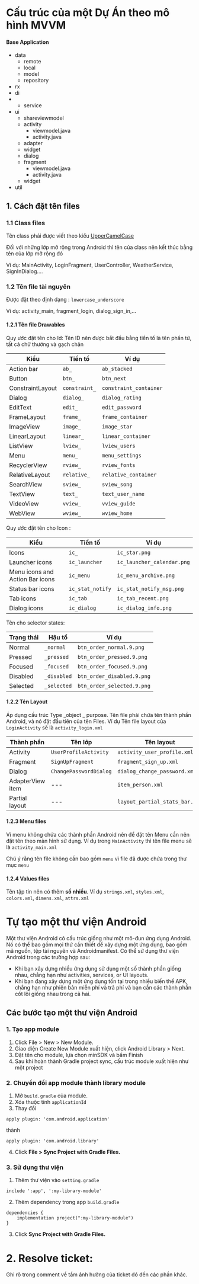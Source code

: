 # Cấu trúc của một Dự Án theo mô hình MVVM

#### Base Application
* data
	* remote
	* local
	* model
  * repository
* rx
* di
* * service
* ui
  * shareviewmodel
  * activity
    * viewmodel.java
    * activity.java
  * adapter
  * widget
  * dialog
  * fragment
    * viewmodel.java
    * activity.java
  * widget
* util

## 1. Cách đặt tên files

### 1.1 Class files

Tên class phải được viết theo kiểu [UpperCamelCase](https://en.wikipedia.org/wiki/CamelCase)

Đối với những lớp mở rộng trong Android thì tên của class nên kết thúc bằng tên của lớp mở rộng đó

Ví dụ: MainActivity, LoginFragment, UserController, WeatherService, SignInDialog....

### 1.2 Tên file tài nguyên <Resources>

Được đặt theo định dạng : `lowercase_underscore`

Ví dụ: activity_main, fragment_login, dialog_sign_in,...

#### 1.2.1 Tên file Drawables

Quy ước đặt tên cho Id:
Tên ID nên được bắt đầu bằng tiền tố là tên phần tử, tất cả chữ thường và gạch chân


| Kiểu          | Tiền tố       |		Ví dụ               |
|---------------| --------------|-----------------------|
| Action bar    | `ab_`         | `ab_stacked`          |
| Button        | `btn_`	      | `btn_next`            |
| ConstraintLayout  | `constraint_`	    | `constraint_container`         |
| Dialog        | `dialog_`     | `dialog_rating`       | 
| EditText      | `edit_`       | `edit_password`       |
| FrameLayout  | `frame_`	    | `frame_container`         |
| ImageView     | `image_`	    | `image_star`          |
| LinearLayout  | `linear_`	    | `linear_container`         |
| ListView      | `lview_`	    | `lview_users`         |
| Menu          | `menu_	`     | `menu_settings`       |
| RecyclerView  | `rview_`	    | `rview_fonts`         |
| RelativeLayout  | `relative_`	    | `relative_container`         |
| SearchView    | `sview_`	    | `sview_song`         |
| TextView      | `text_`       | `text_user_name`      |
| VideoView     | `vview_`      | `vview_guide`         |
| WebView       | `wview_`      | `wview_home`          |

Quy ước đặt tên cho Icon :

| Kiểu                            | Tiền tố            | Ví dụ                        |
| --------------------------------| ----------------   | ---------------------------- | 
| Icons                           | `ic_`              | `ic_star.png`                |
| Launcher icons                  | `ic_launcher`      | `ic_launcher_calendar.png`   |
| Menu icons and Action Bar icons | `ic_menu`          | `ic_menu_archive.png`        |
| Status bar icons                | `ic_stat_notify`   | `ic_stat_notify_msg.png`     |
| Tab icons                       | `ic_tab`           | `ic_tab_recent.png`          |
| Dialog icons                    | `ic_dialog`        | `ic_dialog_info.png`         |

Tên cho selector states:

| Trạng thái	 | Hậu tố          | Ví dụ                       |
|--------------|-----------------|-----------------------------|
| Normal       | `_normal`       | `btn_order_normal.9.png`    |
| Pressed      | `_pressed`      | `btn_order_pressed.9.png`   |
| Focused      | `_focused`      | `btn_order_focused.9.png`   |
| Disabled     | `_disabled`     | `btn_order_disabled.9.png`  |
| Selected     | `_selected`     | `btn_order_selected.9.png`  |


#### 1.2.2 Tên Layout

Áp dụng cấu trúc Type _object _ purpose. Tên file phải chứa tên thành phần Android, và nó đặt đầu tiên của tên Files. Ví dụ Tên file layout của `LoginActivity` sẽ là `activity_login.xml`

| Thành phần       | Tên lớp                | Tên layout                    |
| ---------------- | ---------------------- | ----------------------------- |
| Activity         | `UserProfileActivity`  | `activity_user_profile.xml`   |
| Fragment         | `SignUpFragment`       | `fragment_sign_up.xml`        |
| Dialog           | `ChangePasswordDialog` | `dialog_change_password.xml`  |
| AdapterView item | ---                    | `item_person.xml`             |
| Partial layout   | ---                    | `layout_partial_stats_bar.xml`       |

#### 1.2.3 Menu files

Vì menu không chứa các thành phần Android nên để đặt tên Menu cần nên đặt tên theo màn hình sử dụng. Ví dụ trong `MainActivity` thì tên file menu sẽ là `activity_main.xml`

Chú ý rằng tên file không cần bao gồm `menu` vì file đã được chứa trong thư mục `menu`

#### 1.2.4 Values files

Tên tập tin nên có thêm __số nhiều__. Ví dụ `strings.xml`, `styles.xml`, `colors.xml`, `dimens.xml`, `attrs.xml`

# Tự tạo một thư viện Android
Một thư viện Android có cấu trúc giống như một mô-đun ứng dụng Android. Nó có thể bao gồm mọi thứ cần thiết để xây dựng một ứng dụng, bao gồm mã nguồn, tệp tài nguyên và Androidmanifest.
Có thể sử dụng thư viện Android trong các trường hợp sau:
* Khi bạn xây dựng nhiều ứng dụng sử dụng một số thành phần giống nhau, chẳng hạn như activities, services, or UI layouts.
* Khi bạn đang xây dựng một ứng dụng tồn tại trong nhiều biến thể APK, chẳng hạn như phiên bản miễn phí và trả phí và bạn cần các thành phần cốt lõi giống nhau trong cả hai.

## Các bước tạo một thư viện Android
### 1. Tạo app module
1. Click File > New > New Module.
2. Giao diện Create New Module xuất hiện, click Android Library > Next.
3. Đặt tên cho module, lựa chọn minSDK và bấm Finish
4. Sau khi hoàn thành Gradle project sync, cấu trúc module xuất hiện như một project
### 2. Chuyển đổi app module thành library module
1. Mở `build.gradle` của module.
2. Xóa thuộc tính `applicationId`
3. Thay đổi
```
apply plugin: 'com.android.application'
```
thành
```
apply plugin: 'com.android.library'
```
4. Click **File > Sync Project with Gradle Files.**
### 3. Sử dụng thư viện
1. Thêm thư viện vào `setting.gradle`
```
include ':app', ':my-library-module'
```
2. Thêm dependency trong app `build.gradle`
```
dependencies {
    implementation project(":my-library-module")
}
```
3. Click **Sync Project with Gradle Files.**

# 2. Resolve ticket:
Ghi rõ trong comment về tầm ảnh hưởng của ticket đó đến các phần khác.
